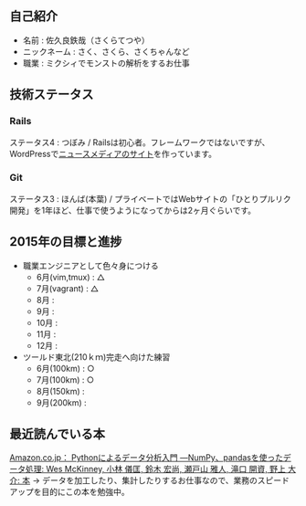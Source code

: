 ## 自己紹介
- 名前 : 佐久良鉄哉（さくらてつや）
- ニックネーム : さく、さくら、さくちゃんなど
- 職業 : ミクシィでモンストの解析をするお仕事

## 技術ステータス

### Rails
ステータス4 : つぼみ / Railsは初心者。フレームワークではないですが、WordPressで[ニュースメディアのサイト](www.danshihack.com)を作っています。

### Git
ステータス3 : ほんば(本葉) / プライベートではWebサイトの「ひとりプルリク開発」を1年ほど、仕事で使うようになってからは2ヶ月ぐらいです。

## 2015年の目標と進捗

- 職業エンジニアとして色々身につける
    - 6月(vim,tmux) : △ 
    - 7月(vagrant) : △
    - 8月 : 
    - 9月 : 
    - 10月 : 
    - 11月 : 
    - 12月 : 
- ツールド東北(210ｋｍ)完走へ向けた練習
    - 6月(100km) : ○
    - 7月(100km) : ○
    - 8月(150km) : 
    - 9月(200km) : 

## 最近読んでいる本
[Amazon.co.jp： Pythonによるデータ分析入門 ―NumPy、pandasを使ったデータ処理: Wes McKinney, 小林 儀匡, 鈴木 宏尚, 瀬戸山 雅人, 滝口 開資, 野上 大介: 本](http://www.amazon.co.jp/dp/4873116554)  → データを加工したり、集計したりするお仕事なので、業務のスピードアップを目的にこの本を勉強中。
